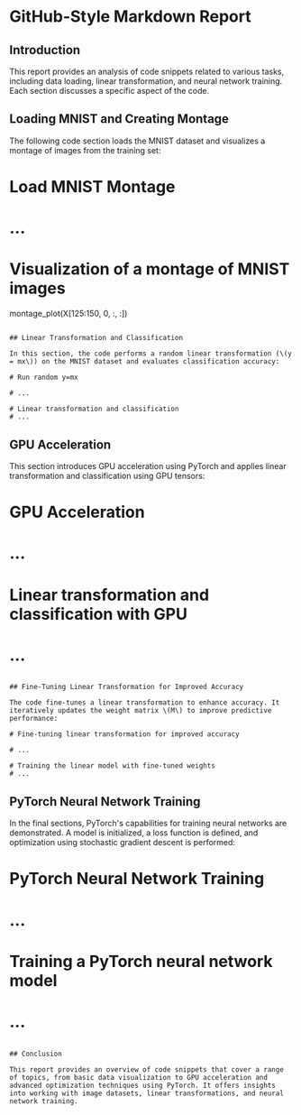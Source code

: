# GitHub-Style Markdown Report

## Introduction

This report provides an analysis of code snippets related to various tasks, including data loading, linear transformation, and neural network training. Each section discusses a specific aspect of the code.

## Loading MNIST and Creating Montage

The following code section loads the MNIST dataset and visualizes a montage of images from the training set:

# Load MNIST Montage

# ...

# Visualization of a montage of MNIST images
montage_plot(X[125:150, 0, :, :])
```

## Linear Transformation and Classification

In this section, the code performs a random linear transformation (\(y = mx\)) on the MNIST dataset and evaluates classification accuracy:

# Run random y=mx

# ...

# Linear transformation and classification
# ...
```

## GPU Acceleration

This section introduces GPU acceleration using PyTorch and applies linear transformation and classification using GPU tensors:

# GPU Acceleration

# ...

# Linear transformation and classification with GPU
# ...
```

## Fine-Tuning Linear Transformation for Improved Accuracy

The code fine-tunes a linear transformation to enhance accuracy. It iteratively updates the weight matrix \(M\) to improve predictive performance:

# Fine-tuning linear transformation for improved accuracy

# ...

# Training the linear model with fine-tuned weights
# ...
```

## PyTorch Neural Network Training

In the final sections, PyTorch's capabilities for training neural networks are demonstrated. A model is initialized, a loss function is defined, and optimization using stochastic gradient descent is performed:

# PyTorch Neural Network Training

# ...

# Training a PyTorch neural network model
# ...
```

## Conclusion

This report provides an overview of code snippets that cover a range of topics, from basic data visualization to GPU acceleration and advanced optimization techniques using PyTorch. It offers insights into working with image datasets, linear transformations, and neural network training.
